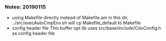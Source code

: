 ### Notes: 20190115

* using Makefile directly instead of Makefile.am in this dir, ../src/execAutoCmpEnv.sh will cp Makefile_default to Makefile
* config header file
This buffer opt lib uses src/base/include/CdxConfig.h as config header file
